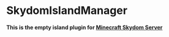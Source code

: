 # SkydomIslandManager
**This is the empty island plugin for [Minecraft Skydom Server](https://www.Skydom.org/)**